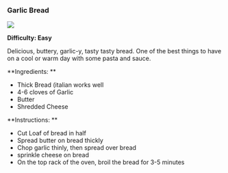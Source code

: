 ### Garlic Bread

<img src="/images/cooking/garlic-bread.jpg">

**Difficulty: Easy**

Delicious, buttery, garlic-y, tasty tasty bread. One of the best things to have on a cool or warm day with some pasta and sauce. 

**Ingredients: **

- Thick Bread (italian works well
- 4-6 cloves of Garlic
- Butter
- Shredded Cheese

**Instructions: **

- Cut Loaf of bread in half	
- Spread butter on bread thickly
- Chop garlic thinly, then spread over bread
- sprinkle cheese on bread
- On the top rack of the oven, broil the bread for 3-5 minutes
		
